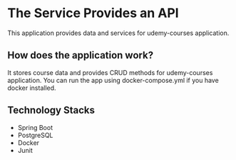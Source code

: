 # The Service Provides an API
This application provides data and services for udemy-courses application.

## How does the application work?
It stores course data and provides CRUD methods for udemy-courses application.
You can run the app using docker-compose.yml if you have docker installed.

## Technology Stacks
+ Spring Boot
+ PostgreSQL
+ Docker
+ Junit
